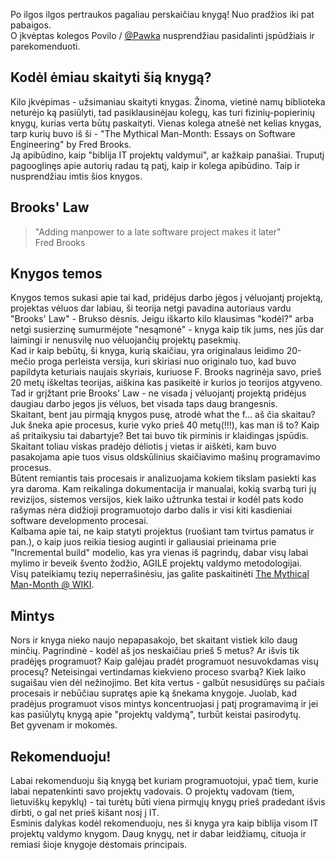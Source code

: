 Po ilgos ilgos pertraukos pagaliau perskaičiau knygą! Nuo pradžios iki pat pabaigos.  
O įkvėptas kolegos Povilo / [@Pawka](http://pawka.linija.net/) nusprendžiau pasidalinti įspūdžiais ir parekomenduoti.  


## Kodėl ėmiau skaityti šią knygą? 
Kilo įkvėpimas - užsimaniau skaityti knygas. Žinoma, vietinė namų biblioteka neturėjo ką pasiūlyti, tad pasiklausinėjau kolegų, kas turi fizinių-popierinių knygų, kurias verta būtų paskaityti. Vienas kolega atnešė net kelias knygas, tarp kurių buvo iš ši - "The Mythical Man-Month: Essays on Software Engineering" by Fred Brooks.  
Ją apibūdino, kaip "biblija IT projektų valdymui", ar kažkaip panašiai. Truputį pagooglinęs apie autorių radau tą patį, kaip ir kolega apibūdino. Taip ir nusprendžiau imtis šios knygos.  

## Brooks' Law

 > "Adding manpower to a late software project makes it later"  
 > Fred Brooks

## Knygos temos
Knygos temos sukasi apie tai kad, pridėjus darbo jėgos į vėluojantį projektą, projektas vėluos dar labiau, ši teorija netgi pavadina autoriaus vardu "Brooks' Law" - Brukso dėsnis. Jeigu iškarto kilo klausimas "kodėl?" arba netgi susierzinę sumurmėjote "nesąmonė" - knyga kaip tik jums, nes jūs dar laimingi ir nenusvilę nuo vėluojančių projektų pasekmių.  
Kad ir kaip bebūtų, ši knyga, kurią skaičiau, yra originalaus leidimo 20-mečio proga perleista versija, kuri skiriasi nuo originalo tuo, kad buvo papildyta keturiais naujais skyriais, kuriuose F. Brooks nagrinėja savo, prieš 20 metų iškeltas teorijas, aiškina kas pasikeitė ir kurios jo teorijos atgyveno. Tad ir grįžtant prie Brooks' Law - ne visada į vėluojantį projektą pridėjus daugiau darbo jegos jis vėluos, bet visada taps daug brangesnis.  
Skaitant, bent jau pirmąją knygos pusę, atrodė what the f… aš čia skaitau? Juk šneka apie procesus, kurie vyko prieš 40 metų(!!!), kas man iš to? Kaip aš pritaikysiu tai dabartyje? Bet tai buvo tik pirminis ir klaidingas įspūdis. Skaitant toliau viskas pradėjo dėliotis į vietas ir aiškėti, kam buvo pasakojama apie tuos visus oldskūlinius skaičiavimo mašinų programavimo procesus.  
Būtent remiantis tais procesais ir analizuojama kokiem tikslam pasiekti kas yra daroma. Kam reikalinga dokumentacija ir manualai, kokią svarbą turi jų revizijos, sistemos versijos, kiek laiko užtrunka testai ir kodėl pats kodo rašymas nėra didžioji programuotojo darbo dalis ir visi kiti kasdieniai software developmento procesai.  
Kalbama apie tai, ne kaip statyti projektus (ruošiant tam tvirtus pamatus ir pan.), o kaip juos reikia tiesiog auginti ir galiausiai prieinama prie "Incremental build" modelio, kas yra vienas iš pagrindų, dabar visų labai mylimo ir beveik švento žodžio, AGILE projektų valdymo metodologijai.  
Visų pateikiamų tezių neperrašinėsiu, jas galite paskaitinėti [The Mythical Man-Month @ WIKI](http://en.wikipedia.org/wiki/The_Mythical_Man-Month#The_mythical_man-month).

## Mintys
Nors ir knyga nieko naujo nepapasakojo, bet skaitant vistiek kilo daug minčių. Pagrindinė - kodėl aš jos neskaičiau prieš 5 metus? Ar išvis tik pradėjęs programuot? Kaip galėjau pradėt programuot nesuvokdamas visų procesų? Neteisingai vertindamas kiekvieno proceso svarbą? Kiek laiko sugaišau vien dėl nežinojimo. Bet kita vertus - galbūt nesusidūręs su pačiais procesais ir nebūčiau supratęs apie ką šnekama knygoje. Juolab, kad pradėjus programuot visos mintys koncentruojasi į patį programavimą ir jei kas pasiūlytų knygą apie "projektų valdymą", turbūt keistai pasirodytų.  
Bet gyvenam ir mokomės.  



## Rekomenduoju!
Labai rekomenduoju šią knygą bet kuriam programuotojui, ypač tiem, kurie labai nepatenkinti savo projektų vadovais. O projektų vadovam (tiem, lietuviškų kepyklų) - tai turėtų būti viena pirmųjų knygų prieš pradedant išvis dirbti, o gal net prieš kišant nosį į IT.  
Esminis dalykas kodėl rekomenduoju, nes ši knyga yra kaip biblija visom IT projektų valdymo knygom. Daug knygų, net ir dabar leidžiamų, cituoja ir remiasi šioje knygoje dėstomais principais.
